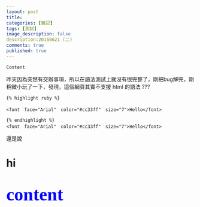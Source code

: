 ```yaml
---
layout: post
title: 
categories: [雜記]
tags: [測試]
image_description: false
description:20160621 (二)
comments: true
published: true
---
```

 
  
 `Content`
 
昨天因為突然有交辦事項，所以在語法測試上就沒有很完整了，剛把bug解完，剛稍微小玩了一下，發現，這個網頁其實不支援 html 的語法 ???
	
	{% highlight ruby %}	

	<font　face="Arial"　color="#cc33ff"　size="7">Hello</font>
	
	{% endhighlight %}
	<font　face="Arial"　color="#cc33ff"　size="7">Hello</font>
	

還是說

<html>
<body>

<title>hahaha</title>

<p>
<h1>hi <h1>
<p>
<font face = "新細明體" color="blue" size=7>content </font>



</body>
</html>